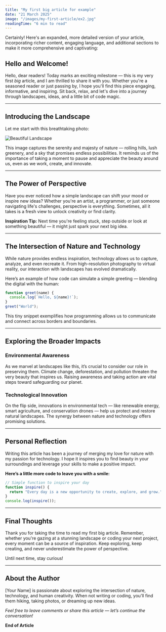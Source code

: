 ```yaml
---
title: "My first big article for example"
date: "21 March 2025"
image: "/images/my-first-article/ex2.jpg"
readingTime: "6 min to read"
---
```


Certainly! Here's an expanded, more detailed version of your article, incorporating richer content, engaging language, and additional sections to make it more comprehensive and captivating:

## Hello and Welcome!

Hello, dear readers! Today marks an exciting milestone — this is my very first *big* article, and I am thrilled to share it with you. Whether you're a seasoned reader or just passing by, I hope you'll find this piece engaging, informative, and inspiring. Sit back, relax, and let's dive into a journey through landscapes, ideas, and a little bit of code magic.

---

## Introducing the Landscape

Let me start with this breathtaking photo:

![Beautiful Landscape](/images/my-first-article/ex2.jpg)

This image captures the serenity and majesty of nature — rolling hills, lush greenery, and a sky that promises endless possibilities. It reminds us of the importance of taking a moment to pause and appreciate the beauty around us, even as we work, create, and innovate.

---

## The Power of Perspective

Have you ever noticed how a simple landscape can shift your mood or inspire new ideas? Whether you're an artist, a programmer, or just someone navigating life's challenges, perspective is everything. Sometimes, all it takes is a fresh view to unlock creativity or find clarity.

**Inspiration Tip:** Next time you're feeling stuck, step outside or look at something beautiful — it might just spark your next big idea.

---

## The Intersection of Nature and Technology

While nature provides endless inspiration, technology allows us to capture, analyze, and even recreate it. From high-resolution photography to virtual reality, our interaction with landscapes has evolved dramatically.

Here’s an example of how code can simulate a simple greeting — blending the digital with the human:

```js
function greet(name) {
  console.log(`Hello, ${name}!`);
}
greet("World");
```

This tiny snippet exemplifies how programming allows us to communicate and connect across borders and boundaries.

---

## Exploring the Broader Impacts

### Environmental Awareness

As we marvel at landscapes like this, it’s crucial to consider our role in preserving them. Climate change, deforestation, and pollution threaten the very beauty that inspires us. Raising awareness and taking action are vital steps toward safeguarding our planet.

### Technological Innovation

On the flip side, innovations in environmental tech — like renewable energy, smart agriculture, and conservation drones — help us protect and restore natural landscapes. The synergy between nature and technology offers promising solutions.

---

## Personal Reflection

Writing this article has been a journey of merging my love for nature with my passion for technology. I hope it inspires you to find beauty in your surroundings and leverage your skills to make a positive impact.

**Here’s a little more code to leave you with a smile:**

```js
// Simple function to inspire your day
function inspire() {
  return "Every day is a new opportunity to create, explore, and grow.";
}
console.log(inspire());
```

---

## Final Thoughts

Thank you for taking the time to read my first big article. Remember, whether you're gazing at a stunning landscape or coding your next project, every moment can be a source of inspiration. Keep exploring, keep creating, and never underestimate the power of perspective.

Until next time, stay curious!

---

## About the Author

[Your Name] is passionate about exploring the intersection of nature, technology, and human creativity. When not writing or coding, you’ll find them hiking, taking photos, or dreaming up new ideas.


*Feel free to leave comments or share this article — let’s continue the conversation!*



**End of Article**